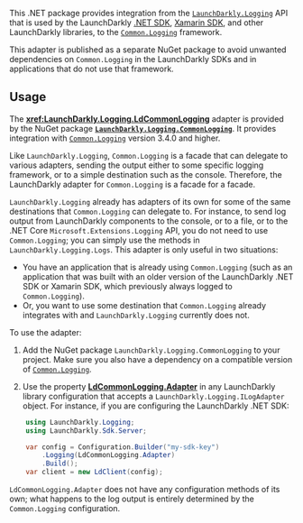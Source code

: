 This .NET package provides integration from the [`LaunchDarkly.Logging`](https://launchdarkly.github.io/dotnet-logging) API that is used by the LaunchDarkly [.NET SDK](https://github.com/launchdarkly/dotnet-server-sdk), [Xamarin SDK](https://github.com/launchdarkly/xamarin-client-sdk), and other LaunchDarkly libraries, to the [`Common.Logging`](https://github.com/net-commons/common-logging) framework.

This adapter is published as a separate NuGet package to avoid unwanted dependencies on `Common.Logging` in the LaunchDarkly SDKs and in applications that do not use that framework.

## Usage

The **<xref:LaunchDarkly.Logging.LdCommonLogging>** adapter is provided by the NuGet package [**`LaunchDarkly.Logging.CommonLogging`**](https://nuget.org/packages/LaunchDarkly.Logging.CommonLogging). It provides integration with [`Common.Logging`](https://github.com/net-commons/common-logging) version 3.4.0 and higher.

Like `LaunchDarkly.Logging`, `Common.Logging` is a facade that can delegate to various adapters, sending the output either to some specific logging framework, or to a simple destination such as the console. Therefore, the LaunchDarkly adapter for `Common.Logging` is a facade for a facade.

`LaunchDarkly.Logging` already has adapters of its own for some of the same destinations that `Common.Logging` can delegate to. For instance, to send log output from LaunchDarkly components to the console, or to a file, or to the .NET Core `Microsoft.Extensions.Logging` API, you do not need to use `Common.Logging`; you can simply use the methods in `LaunchDarkly.Logging.Logs`. This adapter is only useful in two situations:

* You have an application that is already using `Common.Logging` (such as an application that was built with an older version of the LaunchDarkly .NET SDK or Xamarin SDK, which previously always logged to `Common.Logging`).
* Or, you want to use some destination that `Common.Logging` already integrates with and `LaunchDarkly.Logging` currently does not.

To use the adapter:

1. Add the NuGet package `LaunchDarkly.Logging.CommonLogging` to your project. Make sure you also have a dependency on a compatible version of [`Common.Logging`](https://nuget.org/packages/Common.Logging).

2. Use the property [**LdCommonLogging.Adapter**](xref:LaunchDarkly.Logging.LdCommonLogging.Adapter) in any LaunchDarkly library configuration that accepts a `LaunchDarkly.Logging.ILogAdapter` object. For instance, if you are configuring the LaunchDarkly .NET SDK:

```csharp
    using LaunchDarkly.Logging;
    using LaunchDarkly.Sdk.Server;

    var config = Configuration.Builder("my-sdk-key")
        .Logging(LdCommonLogging.Adapter)
        .Build();
    var client = new LdClient(config);
```

`LdCommonLogging.Adapter` does not have any configuration methods of its own; what happens to the log output is entirely determined by the `Common.Logging` configuration.

